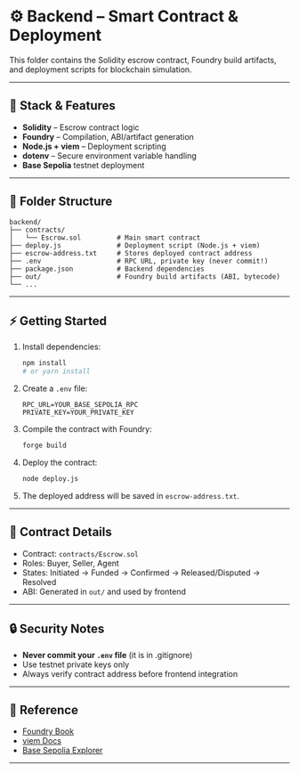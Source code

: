 # ⚙️ Backend – Smart Contract & Deployment

This folder contains the Solidity escrow contract, Foundry build artifacts, and deployment scripts for blockchain simulation.

---

## 🚀 Stack & Features

- **Solidity** – Escrow contract logic
- **Foundry** – Compilation, ABI/artifact generation
- **Node.js + viem** – Deployment scripting
- **dotenv** – Secure environment variable handling
- **Base Sepolia** testnet deployment

---

## 📂 Folder Structure

```
backend/
├── contracts/
│   └── Escrow.sol         # Main smart contract
├── deploy.js              # Deployment script (Node.js + viem)
├── escrow-address.txt     # Stores deployed contract address
├── .env                   # RPC URL, private key (never commit!)
├── package.json           # Backend dependencies
├── out/                   # Foundry build artifacts (ABI, bytecode)
└── ...
```

---

## ⚡️ Getting Started

1. Install dependencies:
   ```bash
   npm install
   # or yarn install
   ```
2. Create a `.env` file:
   ```env
   RPC_URL=YOUR_BASE_SEPOLIA_RPC
   PRIVATE_KEY=YOUR_PRIVATE_KEY
   ```
3. Compile the contract with Foundry:
   ```bash
   forge build
   ```
4. Deploy the contract:
   ```bash
   node deploy.js
   ```
5. The deployed address will be saved in `escrow-address.txt`.

---

## 🔗 Contract Details

- Contract: `contracts/Escrow.sol`
- Roles: Buyer, Seller, Agent
- States: Initiated → Funded → Confirmed → Released/Disputed → Resolved
- ABI: Generated in `out/` and used by frontend

---

## 🔒 Security Notes

- **Never commit your `.env` file** (it is in .gitignore)
- Use testnet private keys only
- Always verify contract address before frontend integration

---

## 📄 Reference

- [Foundry Book](https://book.getfoundry.sh/)
- [viem Docs](https://viem.sh/docs/)
- [Base Sepolia Explorer](https://sepolia.basescan.org)

---
